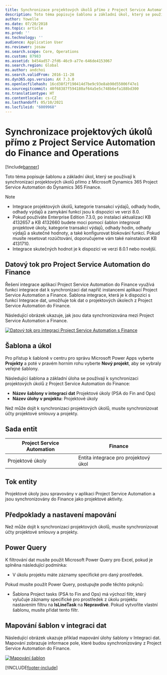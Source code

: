 ```yaml
---
title: Synchronizace projektových úkolů přímo z Project Service Automation do Finance and Operations
description: Toto téma popisuje šablonu a základní úkol, který se používají k synchronizaci projektových úkolů přímo z Microsoft Microsoft Dynamics 365 Project Service Automation do Dynamics 365 Finance.
author: Yowelle
ms.date: 07/20/2018
ms.topic: article
ms.prod: ''
ms.technology: ''
audience: Application User
ms.reviewer: josaw
ms.search.scope: Core, Operations
ms.custom: 87983
ms.assetid: b454ad57-2fd6-46c9-a77e-646de4153067
ms.search.region: Global
ms.author: andchoi
ms.search.validFrom: 2016-11-28
ms.dyn365.ops.version: AX 7.3.0
ms.openlocfilehash: 16cd38f2f190414d7be9c93e8ab90d55006f47e1
ms.sourcegitcommit: 40f68387f594180af64a5e5c748b6efa188bd300
ms.translationtype: HT
ms.contentlocale: cs-CZ
ms.lasthandoff: 05/10/2021
ms.locfileid: "6009968"
---
```

# <a name="synchronize-project-tasks-directly-from-project-service-automation-to-finance-and-operations"></a>Synchronizace projektových úkolů přímo z Project Service Automation do Finance and Operations

[!include[banner](../includes/banner.md)]

Toto téma popisuje šablonu a základní úkol, který se používají k synchronizaci projektových úkolů přímo z Microsoft Dynamics 365 Project Service Automation do Dynamics 365 Finance.

> [!NOTE]
> - Integrace projektových úkolů, kategorie transakcí výdajů, odhady hodin, odhady výdajů a zamykání funkcí jsou k dispozici ve verzi 8.0.
> - Pokud používáte Enterprise Edition 7.3.0, po instalaci aktualizací KB 4132657 a KB 4132660 budete moci pomocí šablon integrovat projektové úkoly, kategorie transakcí výdajů, odhady hodin, odhady výdajů a skutečné hodnoty, a také konfigurovat blokování funkcí. Pokud musíte resetovat rozúčtování, doporučujeme vám také nainstalovat KB 4131710.
> - Integrace skutečných hodnot je k dispozici ve verzi 8.0.1 nebo novější.

## <a name="data-flow-for-project-service-automation-to-finance"></a>Datový tok pro Project Service Automation do Finance

Řešení integrace aplikací Project Service Automation do Finance využívá funkci integrace dat k synchronizaci dat napříč instancemi aplikací Project Service Automation a Finance. Šablona integrace, která je k dispozici s funkcí Integrace dat, umožňuje tok dat o projektových úkolech z Project Service Automation do Finance.

Následující obrázek ukazuje, jak jsou data synchronizována mezi Project Service Automation a Finance.

[![Datový tok pro integraci Project Service Automation s Finance](./media/ProjectTasksFlow.png)](./media/ProjectTasksFlow.png)

## <a name="template-and-task"></a>Šablona a úkol

Pro přístup k šabloně v centru pro správu Microsoft Power Apps vyberte **Projekty** a poté v pravém horním rohu vyberte **Nový projekt**, aby se vybraly veřejné šablony.

Následující šablona a základní úloha se používají k synchronizaci projektových úkolů z Project Service Automation do Finance:

- **Název šablony v integraci dat** Projektové úkoly (PSA do Fin and Ops)
- **Název úlohy v projektu:** Projektové úkoly

Než může dojít k synchronizaci projektových úkolů, musíte synchronizovat účty projektové smlouvy a projekty.

## <a name="entity-set"></a>Sada entit

| Project Service Automation | Finance                             |
|----------------------------|-------------------------------------|
| Projektové úkoly              | Entita integrace pro projektový úkol |

## <a name="entity-flow"></a>Tok entity

Projektové úkoly jsou spravovány v aplikaci Project Service Automation a jsou synchronizovány do Finance jako projektové aktivity.

## <a name="prerequisites-and-mapping-setup"></a>Předpoklady a nastavení mapování

Než může dojít k synchronizaci projektových úkolů, musíte synchronizovat účty projektové smlouvy a projekty.

## <a name="power-query"></a>Power Query

K filtrování dat musíte použít Microsoft Power Query pro Excel, pokud je splněna následující podmínka:

- V úkolu projektu máte záznamy specifické pro daný prostředek.

Pokud musíte použít Power Query, postupujte podle těchto pokynů:

- Šablona Project tasks (PSA to Fin and Ops) má výchozí filtr, který vylučuje záznamy specifické pro prostředek z úkolu projektu nastavením filtru na **IsLineTask** na **Nepravdivé**. Pokud vytvoříte vlastní šablonu, musíte přidat tento filtr.

## <a name="template-mapping-in-data-integration"></a>Mapování šablon v integraci dat

Následující obrázek ukazuje příklad mapování úlohy šablony v Integraci dat. Mapování zobrazuje informace pole, které budou synchronizovány z Project Service Automation do Finance.

[![Mapování šablon](./media/ProjectTasksMapping.png)](./media/ProjectTasksMapping.png)


[!INCLUDE[footer-include](../includes/footer-banner.md)]
